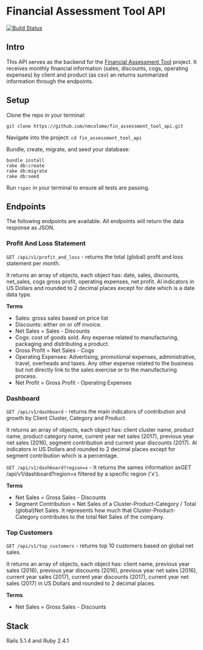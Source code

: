 # Financial Assessment Tool API
[![Build Status](https://travis-ci.org/nmcolome/fin_assessment_tool_api.svg?branch=master)](https://travis-ci.org/nmcolome/fin_assessment_tool_api)

## Intro
This API serves as the backend for the [Financial Assessment Tool](https://github.com/nmcolome/fin_assessment_tool) project.
It receives monthly financial information (sales, discounts, cogs, operating expenses) by client and product (as csv) an returns summarized information through the endpoints. 

## Setup

Clone the repo in your terminal:
```
git clone https://github.com/nmcolome/fin_assessment_tool_api.git
```
Navigate into the project: `cd fin_assessment_tool_api`

Bundle, create, migrate, and seed your database:
```
bundle install
rake db:create
rake db:migrate
rake db:seed
```
Run `rspec` in your terminal to ensure all tests are passing.

## Endpoints
The following endpoints are available. All endpoints will return the data response as JSON.

### Profit And Loss Statement
`GET /api/v1/profit_and_loss` - returns the total (global) profit and loss statement per month.

It returns an array of objects, each object has: date, sales, discounts, net_sales, cogs gross profit, operating expenses, net profit. Al indicators in US Dollars and rounded to 2 decimal places except for date which is a date data type.

**Terms**
* Sales: gross sales based on price list
* Discounts: either on or off invoice. 
* Net Sales = Sales - Discounts
* Cogs: cost of goods sold. Any expense related to manufacturing, packaging and distributing a product.
* Gross Profit = Net Sales - Cogs
* Operating Expenses: Advertising, promotional expenses, administrative, travel, overheads and taxes. Any other expense related to the business but not directly link to the sales exercise or to the manufacturing process.
* Net Profit = Gross Profit - Operating Expenses

### Dashboard
`GET /api/v1/dashboard` - returns the main indicators of contribution and growth by Client Cluster, Category and Product.

It returns an array of objects, each object has: client cluster name, product name, product category name, current year net sales (2017), previous year net sales (2016), segment contribution and current year discounts (2017). Al indicators in US Dollars and rounded to 2 decimal places except for segment contribution which is a percentage.

`GET /api/v1/dashboard?region=x` - It returns the sames information asGET /api/v1/dashboard?region=x  filtered by a specific region ('x').

**Terms**
* Net Sales = Gross Sales - Discounts
* Segment Contribution = Net Sales of a Cluster-Product-Category / Total (global)Net Sales. It represents how much that Cluster-Product-Category contributes to the total Net Sales of the company.

### Top Customers
`GET /api/v1/top_customers` - returns top 10 customers based on global net sales.

It returns an array of objects, each object has: client name, previous year sales (2016), previous year discounts (2016), previous year net sales (2016), current year sales (2017), current year discounts (2017), current year net sales (2017) in US Dollars and rounded to 2 decimal places.

**Terms**
* Net Sales = Gross Sales - Discounts

## Stack
Rails 5.1.4 and Ruby 2.4.1
